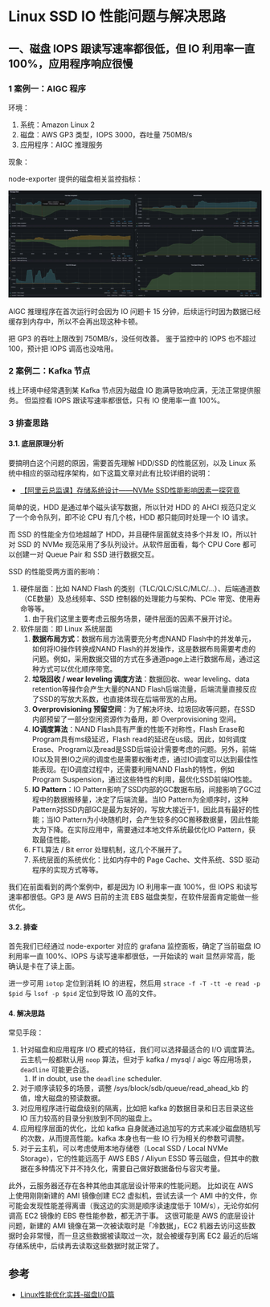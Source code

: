 # Linux SSD IO 性能问题与解决思路


## 一、磁盘 IOPS 跟读写速率都很低，但 IO 利用率一直 100%，应用程序响应很慢

### 1 案例一：AIGC 程序

环境：

1. 系统：Amazon Linux 2
2. 磁盘：AWS GP3 类型，IOPS 3000，吞吐量 750MB/s
3. 应用程序：AIGC 推理服务

现象：

node-exporter 提供的磁盘相关监控指标：

![](./_img/node-exporter-high-io-wait.webp)

AIGC 推理程序在首次运行时会因为 IO 问题卡 15 分钟，后续运行时因为数据已经缓存到内存中，所以不会再出现这种卡顿。

把 GP3 的吞吐上限改到 750MB/s，没任何改善。
鉴于监控中的 IOPS 也不超过 100，预计把 IOPS 调高也没啥用。


### 2 案例二：Kafka 节点

线上环境中经常遇到某 Kafka 节点因为磁盘 IO 跑满导致响应满，无法正常提供服务。
但监控看 IOPS 跟读写速率都很低，只有 IO 使用率一直 100%。


### 3 排查思路

#### 3.1. 底层原理分析

要搞明白这个问题的原因，需要首先理解 HDD/SSD 的性能区别，以及 Linux 系统中相应的驱动程序架构，如下这篇文章对此有比较详细的说明：

- [【阿里云总监课】存储系统设计——NVMe SSD性能影响因素一探究竟](https://developer.aliyun.com/article/658502)

简单的说，HDD 是通过单个磁头读写数据，所以针对 HDD 的 AHCI 规范只定义了一个命令队列，即不论 CPU 有几个核，HDD 都只能同时处理一个 IO 请求。

而 SSD 的性能全方位地超越了 HDD，并且硬件层面就支持多个并发 IO，所以针对 SSD 的 NVMe 规范采用了多队列设计。从软件层面看，每个 CPU Core 都可以创建一对 Queue Pair 和 SSD 进行数据交互。

SSD 的性能受两方面的影响：

1. 硬件层面：比如 NAND Flash 的类别（TLC/QLC/SLC/MLC/...）、后端通道数（CE数量）及总线频率、SSD 控制器的处理能力与架构、PCIe 带宽、使用寿命等等。
    1. 由于我们这里主要考虑云服务场景，硬件层面的因素不展开讨论。
2. 软件层面：即 Linux 系统层面
    1. **数据布局方式**：数据布局方法需要充分考虑NAND Flash中的并发单元，如何将IO操作转换成NAND Flash的并发操作，这是数据布局需要考虑的问题。例如，采用数据交错的方式在多通道page上进行数据布局，通过这种方式可以优化顺序带宽。
    2. **垃圾回收 / wear leveling 调度方法**：数据回收、wear leveling、data retention等操作会产生大量的NAND Flash后端流量，后端流量直接反应了SSD的写放大系数，也直接体现在后端带宽的占用。
    3. **Overprovisioning 预留空间**：为了解决坏块、垃圾回收等问题，在SSD内部预留了一部分空闲资源作为备用，即 Overprovisioning 空间。
    4. **IO调度算法**：NAND Flash具有严重的性能不对称性，Flash Erase和Program具有ms级延迟，Flash read的延迟在us级。因此，如何调度Erase、Program以及read是SSD后端设计需要考虑的问题。另外，前端IO以及背景IO之间的调度也是需要权衡考虑，通过IO调度可以达到最佳性能表现。在IO调度过程中，还需要利用NAND Flash的特性，例如Program Suspension，通过这些特性的利用，最优化SSD前端IO性能。
    5. **IO Pattern**：IO Pattern影响了SSD内部的GC数据布局，间接影响了GC过程中的数据搬移量，决定了后端流量。当IO Pattern为全顺序时，这种Pattern对SSD内部GC是最为友好的，写放大接近于1，因此具有最好的性能；当IO Pattern为小块随机时，会产生较多的GC搬移数据量，因此性能大为下降。在实际应用中，需要通过本地文件系统最优化IO Pattern，获取最佳性能。
    6. FTL算法 / Bit error 处理机制，这几个不展开了。
    7. 系统层面的系统优化：比如内存中的 Page Cache、文件系统、SSD 驱动程序的实现方式等等。

我们在前面看到的两个案例中，都是因为 IO 利用率一直 100%，但 IOPS 和读写速率都很低。GP3 是 AWS 目前的主流 EBS 磁盘类型，在软件层面肯定能做一些优化。


#### 3.2. 排查

首先我们已经通过 node-exporter 对应的 grafana 监控面板，确定了当前磁盘 IO 利用率一直 100%、IOPS 与读写速率都很低，一开始读的 wait 显然非常高，能确认是卡在了读上面。

进一步可用 `iotop` 定位到消耗 IO 的进程，然后用 `strace -f -T -tt -e read -p $pid` 与 `lsof -p $pid` 定位到导致 IO 高的文件。

#### 4. 解决思路

常见手段：

1. 针对磁盘和应用程序 I/O 模式的特征，我们可以选择最适合的 I/O 调度算法。云主机一般都默认用 `noop` 算法，但对于 kafka / mysql / aigc 等应用场景，`deadline` 可能更合适。
    1.  If in doubt, use the `deadline` scheduler.
2. 对于顺序读较多的场景，调整 /sys/block/sdb/queue/read_ahead_kb 的值，增大磁盘的预读数据。
3. 对应用程序进行磁盘级别的隔离，比如把 kafka 的数据目录和日志目录这些 IO 压力较高的目录分别放到不同的磁盘上。
4. 应用程序层面的优化，比如 kafka 自身就通过追加写的方式来减少磁盘随机写的次数，从而提高性能。kafka 本身也有一些 IO 行为相关的参数可调整。
5. 对于云主机，可以考虑使用本地存储卷（Local SSD / Local NVMe Storage），它的性能远高于 AWS EBS / Aliyun ESSD 等云磁盘，但其中的数据在多种情况下并不持久化，需要自己做好数据备份与容灾考量。

此外，云服务器还存在各种其他由其底层设计带来的性能问题。
比如说在 AWS 上使用刚刚新建的 AMI 镜像创建 EC2 虚拟机，尝试去读一个 AMI 中的文件，你可能会发现性能差得离谱（我这边的实测是顺序读速度低于 10M/s），无论你如何调高 EC2 镜像的 EBS 卷性能参数，都无济于事。
这很可能是 AWS 的底层设计问题，新建的 AMI 镜像在第一次被读取时是「冷数据」，EC2 机器去访问这些数据时会非常慢，而一旦这些数据被读取过一次，就会被缓存到离 EC2 最近的后端存储系统中，后续再去读取这些数据时就正常了。


## 参考

- [Linux性能优化实践-磁盘I/O篇](https://mp.weixin.qq.com/s/mLEVKXShnifHbQiQrgJGSA)


